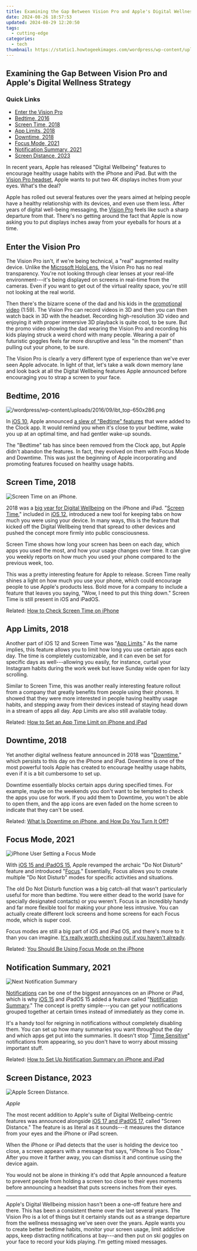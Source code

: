 ```yaml
---
title: Examining the Gap Between Vision Pro and Apple's Digital Wellness Strategy
date: 2024-08-26 18:57:53
updated: 2024-08-29 12:20:50
tags:
  - cutting-edge
categories:
  - tech
thumbnail: https://static1.howtogeekimages.com/wordpress/wp-content/uploads/2023/06/Vision-Pro-eye-reflection.jpg
---
```


## Examining the Gap Between Vision Pro and Apple's Digital Wellness Strategy

### Quick Links

* [Enter the Vision Pro](https://facebook-video-footage.techidaily.com/updated-2024-approved-discovering-8-prime-video-advancement-aids/)
* [Bedtime, 2016](https://extra-guidance.techidaily.com/in-2024-prime-landscapes-for-streaming-success/)
* [Screen Time, 2018](https://unlock-android.techidaily.com/best-vivo-g2-pattern-lock-removal-tools-remove-android-pattern-lock-without-losing-data-by-drfone-android/)
* [App Limits, 2018](https://article-files.techidaily.com/balancing-visual-elements-with-ideal-video-ratios/)
* [Downtime, 2018](https://remote-screen-capture.techidaily.com/updated-2024-approved-obs-studio-wizards-top-5-secrets-to-unmatched-quality/)
* [Focus Mode, 2021](https://eaxpv-info.techidaily.com/updated-2024-approved-content-creation-crossroads-igtv-vs-youtube-which-one-fits-best/)
* [Notification Summary, 2021](https://ai-video-tools.techidaily.com/updated-2024-approved-split-your-videos-with-ease-top-5-free-mpeg-splitters/)
* [Screen Distance, 2023](https://techtrends.techidaily.com/how-to-set-up-a-shared-viewing-experience-for-netflix-series-and-movies/)

 In recent years, Apple has released "Digital Wellbeing" features to encourage healthy usage habits with the iPhone and iPad. But with the [Vision Pro headset](https://location-social.techidaily.com/in-2024-how-to-sharefake-location-on-whatsapp-for-apple-iphone-12-mini-drfone-by-drfone-virtual-ios/), Apple wants to put two 4K displays inches from your eyes. What's the deal?

 Apple has rolled out several features over the years aimed at helping people have a healthy relationship with its devices, and even use them less. After years of digital well-being messaging, the [Vision Pro](https://location-social.techidaily.com/in-2024-how-to-sharefake-location-on-whatsapp-for-apple-iphone-12-mini-drfone-by-drfone-virtual-ios/) feels like such a sharp departure from that. There's no getting around the fact that Apple is now asking you to put displays inches away from your eyeballs for hours at a time.

##  Enter the Vision Pro

 The Vision Pro isn't, if we're being technical, a "real" augmented reality device. Unlike the [Microsoft HoloLens](https://www.microsoft.com/en-us/hololens), the Vision Pro has no real transparency. You're not looking through clear lenses at your real-life environment---it's being displayed on screens in real-time from the cameras. Even if you want to get out of the virtual reality space, you're still not looking at the real world.

 Then there's the bizarre scene of the dad and his kids in the [promotional video](https://youtu.be/TX9qSaGXFyg) (1:59). The Vision Pro can record videos in 3D and then you can then watch back in 3D with the headset. Recording high-resolution 3D video and enjoying it with proper immersive 3D playback is quite cool, to be sure. But the promo video showing the dad wearing the Vision Pro and recording his kids playing struck a weird chord with many people. Wearing a pair of futuristic goggles feels far more disruptive and less "in the moment" than pulling out your phone, to be sure.

 The Vision Pro is clearly a very different type of experience than we've ever seen Apple advocate. In light of that, let's take a walk down memory lane and look back at all the Digital Wellbeing features Apple announced before encouraging you to strap a screen to your face.

##  Bedtime, 2016

![/wordpress/wp-content/uploads/2016/09/ibt_top-650x286.png](https://static1.howtogeekimages.com/wordpress/wp-content/uploads/2016/09/ibt_top-650x286.png?width=1198&amp;trim=1,1&amp;bg-color=000&amp;pad=1,1) 

 In [iOS 10](https://youtube-tips.techidaily.com/024-approved-pioneering-maker-tools-for-your-next-ios-or-android-video/), Apple announced [a slew of "Bedtime" features](https://facebook-video-recording.techidaily.com/in-2024-becoming-a-live-broadcast-pro-the-essential-guide-to-wirecast-and-fb/) that were added to the Clock app. It would remind you when it's close to your bedtime, wake you up at an optimal time, and had gentler wake-up sounds.

 The "Bedtime" tab has since been removed from the Clock app, but Apple didn't abandon the features. In fact, they evolved on them with Focus Mode and Downtime. This was just the beginning of Apple incorporating and promoting features focused on healthy usage habits.

##  Screen Time, 2018

![Screen Time on an iPhone.](https://static1.howtogeekimages.com/wordpress/wp-content/uploads/2021/08/iphone-screen-time.png?width=1198&amp;trim=1,1&amp;bg-color=000&amp;pad=1,1) 

 2018 was a [big year for Digital Wellbeing](https://some-approaches.techidaily.com/new-top-5-slow-motion-video-gear/) on the iPhone and iPad. "[Screen Time](https://change-location.techidaily.com/how-to-stop-life360-from-tracking-you-on-asus-rog-phone-8-pro-drfone-by-drfone-virtual-android/)," included in [iOS 12](https://some-guidance.techidaily.com/unveiling-the-wonders-of-4k-with-benq-bl2711u-review-for-2024/), introduced a new tool for keeping tabs on how much you were using your device. In many ways, this is the feature that kicked off the Digital Wellbeing trend that spread to other devices and pushed the concept more firmly into public consciousness.

 Screen Time shows how long your screen has been on each day, which apps you used the most, and how your usage changes over time. It can give you weekly reports on how much you used your phone compared to the previous week, too.

 This was a pretty interesting feature for Apple to release. Screen Time really shines a light on how much you use your phone, which could encourage people to use Apple's products less. Bold move for a company to include a feature that leaves you saying, "Wow, I need to put this thing down." Screen Time is still present in iOS and iPadOS.

Related: [How to Check Screen Time on iPhone](https://change-location.techidaily.com/how-to-stop-life360-from-tracking-you-on-asus-rog-phone-8-pro-drfone-by-drfone-virtual-android/) 

##  App Limits, 2018

 Another part of iOS 12 and Screen Time was "[App Limits](https://sim-unlock.techidaily.com/how-to-unlock-verizon-apple-iphone-15-pro-max-by-drfone-ios/)." As the name implies, this feature allows you to limit how long you use certain apps each day. The time is completely customizable, and it can even be set for specific days as well---allowing you easily, for instance, curtail your Instagram habits during the work week but leave Sunday wide open for lazy scrolling.

 Similar to Screen Time, this was another really interesting feature rollout from a company that greatly benefits from people using their phones. It showed that they were more interested in people having healthy usage habits, and stepping away from their devices instead of staying head down in a stream of apps all day. App Limits are also still available today.

Related: [How to Set an App Time Limit on iPhone and iPad](https://sim-unlock.techidaily.com/how-to-unlock-verizon-apple-iphone-15-pro-max-by-drfone-ios/) 

##  Downtime, 2018

 Yet another digital wellness feature announced in 2018 was "[Downtime](https://some-knowledge.techidaily.com/in-2024-fine-tuning-instagram-stories-tempo-with-ease/)," which persists to this day on the iPhone and iPad. Downtime is one of the most powerful tools Apple has created to encourage healthy usage habits, even if it is a bit cumbersome to set up.

 Downtime essentially blocks certain apps during specified times. For example, maybe on the weekends you don't want to be tempted to check the apps you use for work. If you add them to Downtime, you won't be able to open them, and the app icons are even faded on the home screen to indicate that they can't be used.

Related: [What Is Downtime on iPhone, and How Do You Turn It Off?](https://some-knowledge.techidaily.com/in-2024-fine-tuning-instagram-stories-tempo-with-ease/) 

##  Focus Mode, 2021

![iPhone User Setting a Focus Mode](https://static1.howtogeekimages.com/wordpress/wp-content/uploads/2021/06/iPhone-User-Setting-a-Focus-Mode.png?width=1198&amp;trim=1,1&amp;bg-color=000&amp;pad=1,1) 

 With [iOS 15 and iPadOS 15](https://screen-mirroring-recording.techidaily.com/new-2024-approved-elite-5-emulators-transforming-old-ps1-games-on-pcs/), Apple revamped the archaic "Do Not Disturb" feature and introduced "[Focus](https://youtube-data.techidaily.com/24-stay-ahead-with-innovation-integrating-youtube-into-your-educational-approach/)." Essentially, Focus allows you to create multiple "Do Not Disturb" modes for specific activities and situations.

 The old Do Not Disturb function was a big catch-all that wasn't particularly useful for more than bedtime. You were either dead to the world (save for specially designated contacts) or you weren't. Focus is an incredibly handy and far more flexible tool for making your phone less intrusive. You can actually create different lock screens and home screens for each Focus mode, which is super cool.

 Focus modes are still a big part of iOS and iPad OS, and there's more to it than you can imagine. [It's really worth checking out if you haven't already](https://youtube-clips.techidaily.com/2024-approved-designing-distinctive-denouements/).

Related: [You Should Be Using Focus Mode on the iPhone](https://youtube-clips.techidaily.com/2024-approved-designing-distinctive-denouements/) 

##  Notification Summary, 2021

![Next Notification Summary](https://static1.howtogeekimages.com/wordpress/wp-content/uploads/2021/08/Notification-Summary-5-e1629935802297.jpeg?trim=1,1&amp;bg-color=000&amp;pad=1,1) 

[Notifications](https://facebook-video-share.techidaily.com/the-key-to-connecting-your-youtube-channel-with-a-facebook-page-for-2024/) can be one of the biggest annoyances on an iPhone or iPad, which is why [iOS 15](https://extra-guidance.techidaily.com/master-plan-youtube-content-into-mp4-for-2024/) and iPadOS 15 added a feature called "[Notification Summary](https://screen-activity-recording.techidaily.com/updated-precision-craftsmanship-building-exquisite-circle-sphere-objects/)." The concept is pretty simple---you can get your notifications grouped together at certain times instead of immediately as they come in.

 It's a handy tool for reigning in notifications without completely disabling them. You can set up how many summaries you want throughout the day and which apps get put into the summaries. It doesn't stop "[Time Sensitive](https://hardware-updates.techidaily.com/download-and-update-hp-laserjet-1320-printer-drivers-on-windows/)" notifications from appearing, so you don't have to worry about missing important stuff.

Related: [How to Set Up Notification Summary on iPhone and iPad](https://screen-activity-recording.techidaily.com/updated-precision-craftsmanship-building-exquisite-circle-sphere-objects/) 

##  Screen Distance, 2023

![Apple Screen Distance.](https://static1.howtogeekimages.com/wordpress/wp-content/uploads/2023/06/iPad-screen-distance.jpg) 

_Apple_

 The most recent addition to Apple's suite of Digital Wellbeing-centric features was announced alongside [iOS 17 and iPadOS 17](https://tech-haven.techidaily.com/assessing-data-protection-risks-in-using-chatgpt-technology/), called "Screen Distance." The feature is as literal as it sounds---it measures the distance from your eyes and the iPhone or iPad screen.

 When the iPhone or iPad detects that the user is holding the device too close, a screen appears with a message that says, "iPhone is Too Close." After you move it farther away, you can dismiss it and continue using the device again.

 You would not be alone in thinking it's odd that Apple announced a feature to prevent people from holding a screen too close to their eyes moments before announcing a headset that puts screens inches from their eyes.

---

 Apple's Digital Wellbeing mission hasn't been a one-off feature here and there. This has been a consistent theme over the last several years. The Vision Pro is a lot of things but it certainly stands out as a strange departure from the wellness messaging we've seen over the years. Apple wants you to create better bedtime habits, monitor your screen usage, limit addictive apps, keep distracting notifications at bay---and then put on ski goggles on your face to record your kids playing. I'm getting mixed messages.

<ins class="adsbygoogle"
     style="display:block"
     data-ad-format="autorelaxed"
     data-ad-client="ca-pub-7571918770474297"
     data-ad-slot="1223367746"></ins>



<ins class="adsbygoogle"
     style="display:block"
     data-ad-client="ca-pub-7571918770474297"
     data-ad-slot="8358498916"
     data-ad-format="auto"
     data-full-width-responsive="true"></ins>
